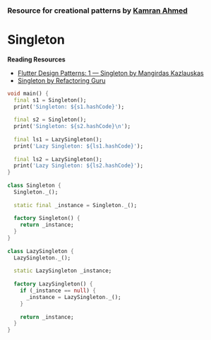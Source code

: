 ### Resource for creational patterns by [Kamran Ahmed](https://github.com/kamranahmedse/design-patterns-for-humans#creational-design-patterns)

# Singleton

**Reading Resources**
- [Flutter Design Patterns: 1 — Singleton by Mangirdas Kazlauskas](https://medium.com/flutter-community/flutter-design-patterns-1-singleton-437f04e923ce)
- [Singleton by Refactoring Guru](https://refactoring.guru/design-patterns/singleton)

```dart
void main() {
  final s1 = Singleton();
  print('Singleton: ${s1.hashCode}');
​
  final s2 = Singleton();
  print('Singleton: ${s2.hashCode}\n');
​
  final ls1 = LazySingleton();
  print('Lazy Singleton: ${ls1.hashCode}');
​
  final ls2 = LazySingleton();
  print('Lazy Singleton: ${ls2.hashCode}');
}
​
class Singleton {
  Singleton._();
​
  static final _instance = Singleton._();
​
  factory Singleton() {
    return _instance;
  }
}
​
class LazySingleton {
  LazySingleton._();
​
  static LazySingleton _instance;
​
  factory LazySingleton() {
    if (_instance == null) {
      _instance = LazySingleton._();
    }
​
    return _instance;
  }
}
```
